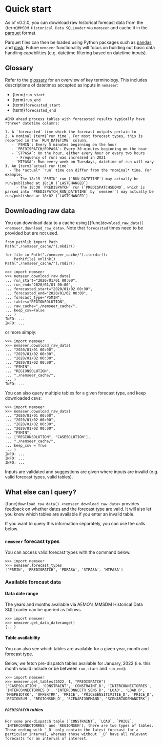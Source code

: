 # Quick start

As of v0.2.0, you can download raw historical forecast data from the {term}`MMSDM Historical Data SQLLoader` via `nemseer` and cache it in the [parquet](https://www.databricks.com/glossary/what-is-parquet) format.

Parquet files can then be loaded using Python packages such as [pandas](https://pandas.pydata.org/docs/reference/api/pandas.read_parquet.html) and [dask](https://docs.dask.org/en/stable/generated/dask.dataframe.read_parquet.html). Future `nemseer` functionality will focus on building out basic data handling capabilities (e.g. datetime filtering based on datetime inputs).

## Glossary

Refer to the [glossary](glossary.md) for an overview of key terminology. This includes descriptions of datetimes accepted as inputs in `nemseer`:

- {term}`run_start`
- {term}`run_end`
- {term}`forecasted_start`
- {term}`forecasted_end`

```{note}
AEMO ahead process tables with forecasted results typically have *three* datetime columns:

1. A `forecasted` time which the forecast outputs pertain to
2. A nominal {term}`run time`. For most forecast types, this is reported in the `RUN_DATETIME` column.
   - `P5MIN`: Every 5 minutes beginning on the hour
   - `PREDISPATCH/PDPASA`: Every 30 minutes beginning on the hour
   - `STPASA`: On the hour, either every hour or every two hours
     - Frequency of runs was increased in 2021
   - `MTPASA`: Run every week on Tuesdays, datetime of run will vary
3. An {term}`actual run time`
  - The *actual* `run` time can differ from the *nominal* time. For example:
     - The 18:15 `P5MIN` run (`RUN_DATETIME`) may actually be run/published at 18:10 (`LASTCHANGED`)
     - The 18:30 `PREDISPATCH` run (`PREDISPATCHSEQNO`, which is parsed into `PREDISPATCH_RUN_DATETIME` by `nemseer`) may actually be run/published at 18:02 (`LASTCHANGED`)
```

## Downloading raw data

You can download data to a cache using [{func}`download_raw_data() <nemseer.download_raw_data>`. Note that `forecasted` times need to be provided but are not used.

```{testsetup}
from pathlib import Path
Path("./nemseer_cache/").mkdir()
```

```{testcleanup}
for file in Path("./nemseer_cache/").iterdir():
    Path(file).unlink()
Path("./nemseer_cache/").rmdir()
```

```{doctest}
>>> import nemseer
>>> nemseer.download_raw_data(
... run_start="2020/01/01 00:00",
... run_end="2020/01/01 00:00",
... forecasted_start="2020/01/02 00:00",
... forecasted_end="2020/01/02 00:00",
... forecast_type="P5MIN",
... tables="REGIONSOLUTION",
... raw_cache="./nemseer_cache/",
... keep_csv=False
... )
INFO: ...
INFO: ...
```

or more simply:

```{doctest}
>>> import nemseer
>>> nemseer.download_raw_data(
... "2020/01/01 00:00",
... "2020/01/02 00:00",
... "2020/01/02 00:00",
... "2020/01/02 00:00",
... "P5MIN",
... "REGIONSOLUTION",
... "./nemseer_cache/",
... )
INFO: ...
```

You can also query multiple tables for a given forecast type, and keep downloaded csvs:

```{doctest}
>>> import nemseer
>>> nemseer.download_raw_data(
... "2020/01/01 00:00",
... "2020/01/02 00:00",
... "2020/01/02 00:00",
... "2020/01/02 00:00",
... "P5MIN",
... ["REGIONSOLUTION", "CASESOLUTION"],
... "./nemseer_cache/",
... keep_csv = True
... )
INFO: ...
INFO: ...
INFO: ...
```

Inputs are validated and suggestions are given where inputs are invalid (e.g. valid forecast types, valid tables).

## What else can I query?

{func}`download_raw_data() <nemseer.download_raw_data>` provides feedback on whether dates and the forecast type are valid. It will also let you know which tables are available if you enter an invalid table.

If you want to query this information separately, you can use the calls below.

### `nemseer` forecast types

You can access valid forecast types with the command below.

```{doctest}
>>> import nemseer
>>> nemseer.forecast_types
('P5MIN', 'PREDISPATCH', 'PDPASA', 'STPASA', 'MTPASA')
```

### Available forecast data

#### Data date range

The years and months available via AEMO's MMSDM Historical Data SQLLoader can be queried as follows.

```{doctest}
>>> import nemseer
>>> nemseer.get_data_daterange()
{...}
```

#### Table availability

You can also see which tables are available for a given year, month and forecast type.

Below, we fetch pre-dispatch tables available for January, 2022 (i.e. this month would include or be between `run_start` and `run_end`):

```{doctest}
>>> import nemseer
>>> nemseer.get_tables(2022, 1, "PREDISPATCH")
['CASESOLUTION', 'CONSTRAINT', 'CONSTRAINT_D', 'INTERCONNECTORRES', 'INTERCONNECTORRES_D', 'INTERCONNECTR_SENS_D', 'LOAD', 'LOAD_D', 'MNSPBIDTRK', 'OFFERTRK', 'PRICE', 'PRICESENSITIVITIE_D', 'PRICE_D', 'REGIONSUM', 'REGIONSUM_D', 'SCENARIODEMAND', 'SCENARIODEMANDTRK']
```

##### `PREDISPATCH` tables

```{note}
For some pre-dispatch table (`CONSTRAINT`, `LOAD`, `PRICE`, `INTERCONNECTORRES` and `REGIONSUM`), there are two types of tables. Those ending with `_D` only contain the latest forecast for a particular interval, whereas those without `_D` have all relevant forecasts for an interval of interest.
```
